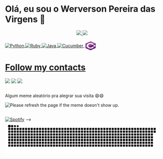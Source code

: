 # Olá, eu sou o Werverson Pereira das Virgens 👋

<div align="center">
  <a href="https://github.com/MrBanza">
  <img height="180em" src="https://github-readme-stats.vercel.app/api?username=mrbanza&show_icons=true&theme=dracula&include_all_commits=true&count_private=true"/>
  <img height="180em" src="https://github-readme-stats.vercel.app/api/top-langs/?username=mrbanza&layout=compact&langs_count=7&theme=dracula"/>
</div>
  
<div style="display: inline_block"><br>
  <img align="center" alt="Python" height="30" width="40" src="https://cdn.jsdelivr.net/gh/devicons/devicon/icons/python/python-original.svg">
  <img align="center" alt="Ruby" height="30" width="40" src="https://cdn.jsdelivr.net/gh/devicons/devicon/icons/ruby/ruby-original.svg" />
  <img align="center" alt="Java" height="30" width="40" src="https://cdn.jsdelivr.net/gh/devicons/devicon/icons/java/java-original-wordmark.svg">
  <img align="center" alt="Cucumber" height="30" width="40" src="https://cdn.jsdelivr.net/gh/devicons/devicon/icons/cucumber/cucumber-plain.svg">
  <img align="center" alt="Csharp" height="30" width="40" src="https://raw.githubusercontent.com/devicons/devicon/master/icons/csharp/csharp-original.svg">
</div>
  
# Follow my contacts 
<div> 
  <a href="https://instagram.com/mrbanza16" target="_blank"><img src="https://img.shields.io/badge/-Instagram-%23E4405F?style=for-the-badge&logo=instagram&logoColor=white" target="_blank"></a> 
  <a href = "mailto:weverson.virgens92@gmail.com"><img src="https://img.shields.io/badge/-Gmail-%23333?style=for-the-badge&logo=gmail&logoColor=white" target="_blank"></a>
  <a href="https://www.linkedin.com/in/werverson-pereira-das-virgens" target="_blank"><img src="https://img.shields.io/badge/-LinkedIn-%230077B5?style=for-the-badge&logo=linkedin&logoColor=white" target="_blank"></a> 
</div>
   
  ##
  Algum meme aleatório pra alegrar sua visita 😄😄
  <div>
    <img src='https://random-memer.herokuapp.com/' title="Meme" alt="Please refresh the page if the meme doesn't show up.">
  </div>
  
  ##
[![Spotify](https://novatorem.vercel.app/api/spotify)](https://open.spotify.com/user/12181207195?si=cc8f918a78614ac3)
-->
![Snake animation](https://github.com/mrbanza/mrbanza/blob/output/github-contribution-grid-snake.svg)
